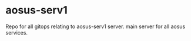 # aosus-serv1
Repo for all gitops relating to aosus-serv1 server.
main server for all aosus services.